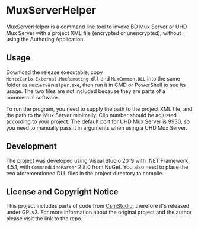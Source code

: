 # MuxServerHelper
 
MuxServerHelper is a command line tool to invoke BD Mux Server or UHD Mux Server with a project XML file (encrypted or unencrypted), without using the Authoring Application. 

## Usage

Download the release executable, copy `MonteCarlo.External.MuxRemoting.dll` and `MuxCommon.DLL` into the same folder as `MuxServerHelper.exe`, then run it in CMD or PowerShell to see its usage. The two files are not included because they are parts of a commercial software. 

To run the program, you need to supply the path to the project XML file, and the path to the Mux Server minimally. Clip number should be adjusted according to your project. The default port for UHD Mux Server is 9930, so you need to manually pass it in arguments when using a UHD Mux Server. 

## Development

The project was developed using Visual Studio 2019 with .NET Framework 4.5.1, with `CommandLineParser` 2.8.0 from NuGet. You also need to place the two aforementioned DLL files in the project directory to compile.

## License and Copyright Notice

This project includes parts of code from [CsmStudio](https://github.com/subelf/CsmStudio), therefore it's released under GPLv3. For more information about the original project and the author please visit the link to the repo.
